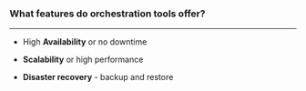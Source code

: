### What features do orchestration tools offer?
---
- High **Availability** or no downtime

- **Scalability** or high performance

- **Disaster recovery** - backup and restore
